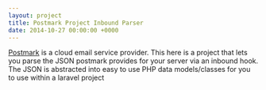 ```yaml
---
layout: project
title: Postmark Project Inbound Parser
date: 2014-10-27 00:00:00 +0000
---
```

[Postmark](https://postmarkapp.com) is a cloud email service provider. This here is a project that lets you parse the JSON postmark provides for your server via an inbound hook. The JSON is abstracted into easy to use PHP data models/classes for you to use within a laravel project
